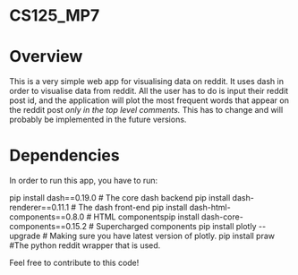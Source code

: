 # CS125_MP7

# Overview
This is a very simple web app for visualising data on reddit. It uses dash in order to visualise data from reddit. All the user has to do is input their reddit post id, and the application will plot the most frequent words that appear on the reddit post *only in the top level comments.* This has to change and will probably be implemented in the future versions.

# Dependencies
In order to run this app, you have to run:

pip install dash==0.19.0  # The core dash backend
pip install dash-renderer==0.11.1  # The dash front-end
pip install dash-html-components==0.8.0  # HTML componentspip install dash-core-components==0.15.2  # Supercharged components
pip install plotly --upgrade # Making sure you have latest version of plotly.
pip install praw #The python reddit wrapper that is used.

Feel free to contribute to this code!
